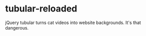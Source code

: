 tubular-reloaded
=======

jQuery tubular turns cat videos into website backgrounds.  It's that dangerous.
